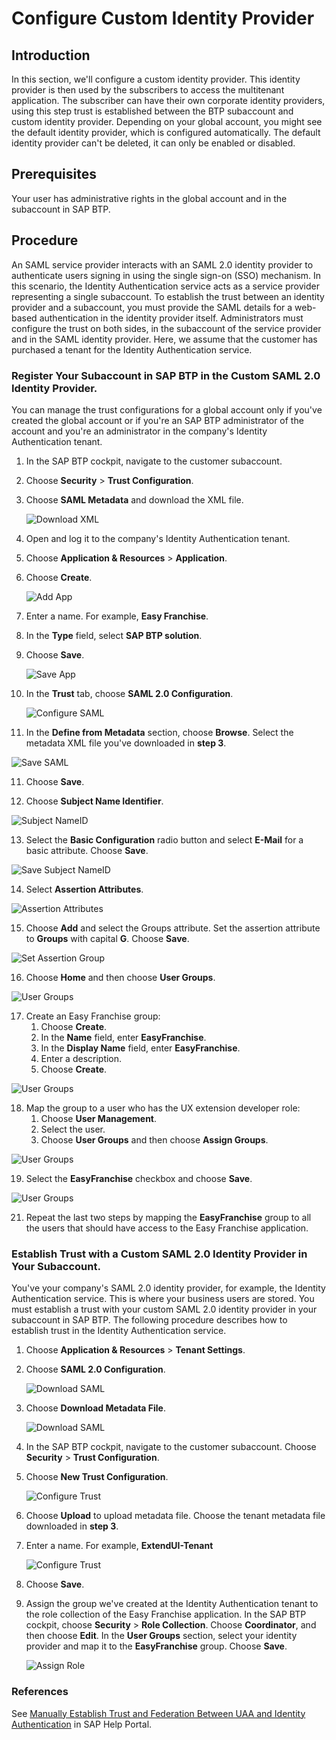 
# Configure Custom Identity Provider

## Introduction

In this section, we'll configure a custom identity provider. This identity provider is then used by the subscribers to access the multitenant application. The subscriber can have their own corporate identity providers, using this step trust is established between the BTP subaccount and custom identity provider. 
Depending on your global account, you might see the default identity provider, which is configured automatically. The default identity provider can't be deleted, it can only be enabled or disabled. 

## Prerequisites

Your user has administrative rights in the global account and in the subaccount in SAP BTP.

## Procedure

An SAML service provider interacts with an SAML 2.0 identity provider to authenticate users signing in using the single sign-on (SSO) mechanism. In this scenario, the Identity Authentication service acts as a service provider representing a single subaccount. To establish the trust between an identity provider and a subaccount, you must provide the SAML details for a web-based authentication in the identity provider itself. Administrators must configure the trust on both sides, in the subaccount of the service provider and in the SAML identity provider. Here, we assume that the customer has purchased a tenant for the Identity Authentication service.

### Register Your Subaccount in SAP BTP in the Custom SAML 2.0 Identity Provider.

You can manage the trust configurations for a global account only if you've created the global account or if you're an SAP BTP administrator of the account and you're an administrator in the company's Identity Authentication tenant.

1. In the SAP BTP cockpit, navigate to the customer subaccount.
2. Choose **Security** > **Trust Configuration**. 
3. Choose **SAML Metadata** and download the XML file.
   
   ![Download XML](./images/CustIDP-SAML.png)
   
4. Open and log it to the company's Identity Authentication tenant.
5. Choose **Application & Resources** > **Application**.
6. Choose **Create**.
   
   ![Add App](./images/CustIDP-addApp.png)
   
7. Enter a name. For example, **Easy Franchise**. 
8. In the **Type** field, select **SAP BTP solution**.
9. Choose **Save**.

   ![Save App](./images/CustIDP-saveApp.png)
   
9. In the **Trust** tab, choose **SAML 2.0 Configuration**.
   
   ![Configure SAML](./images/CustIDP-configureSAML.png)
   
10. In the **Define from Metadata** section, choose **Browse**. Select the metadata XML file you've downloaded in **step 3**.

   ![Save SAML](./images/CustIDP-saveSAML.png)   

11. Choose **Save**.

12. Choose **Subject Name Identifier**.
    
   ![Subject NameID](./images/CustIDP-subjectNameID.png) 
   
13. Select the **Basic Configuration** radio button and select **E-Mail** for a basic attribute. Choose **Save**.
   
   ![Save Subject NameID](./images/CustIDP-subjectNameIDSave.png) 

14. Select **Assertion Attributes**.
    
   ![Assertion Attributes](./images/CustIDP-addAssertion.png) 

15. Choose **Add** and select the Groups attribute. Set the assertion attribute to **Groups** with capital **G**. Choose **Save**.
 
   ![Set Assertion Group](./images/CustIDP-addGroupAssertion.png)  

16. Choose **Home** and then choose **User Groups**.

   ![User Groups](./images/CustIDP-addGroups.png)

17. Create an Easy Franchise group:
    1. Choose **Create**.
    2. In the **Name** field, enter **EasyFranchise**.
    3. In the **Display Name** field, enter **EasyFranchise**.
    4. Enter a description.
    5. Choose **Create**.

   ![User Groups](./images/CustIDP-addGroups2.png)

  
18. Map the group to a user who has the UX extension developer role:
    1. Choose **User Management**.
    2. Select the user.  
    3. Choose **User Groups** and then choose **Assign Groups**.
   
   ![User Groups](./images/CustIDP-assertGroup.png)

19. Select the **EasyFranchise** checkbox and choose **Save**.
   
   ![User Groups](./images/CustIDP-assertGroup2.png)

21. Repeat the last two steps by mapping the **EasyFranchise** group to all the users that should have access to the Easy Franchise application. 

### Establish Trust with a Custom SAML 2.0 Identity Provider in Your Subaccount.

You've your company's SAML 2.0 identity provider, for example, the Identity Authentication service. This is where your business users are stored. You must establish a trust with your custom SAML 2.0 identity provider in your subaccount in SAP BTP. The following procedure describes how to establish trust in the Identity Authentication service.

1. Choose **Application & Resources** > **Tenant Settings**.
2. Choose **SAML 2.0 Configuration**.

   ![Download SAML](./images/CustIDP-IAS-SAML.png) 
   
3. Choose **Download Metadata File**.

   ![Download SAML](./images/CustIDP-downloadIAS-SAML.png)
   
4. In the SAP BTP cockpit, navigate to the customer subaccount. Choose **Security** > **Trust Configuration**.
5. Choose **New Trust Configuration**.
 
   ![Configure Trust](./images/CustIDP-configurenewTrust.png)
   
6. Choose **Upload** to upload metadata file. Choose the tenant metadata file downloaded in **step 3**.
7. Enter a name. For example, **ExtendUI-Tenant**
   
   ![Configure Trust](./images/CustIDP-configurenewTrust1.png)
   
8. Choose **Save**.
9. Assign the group we've created at the Identity Authentication tenant to the role collection of the Easy Franchise application. In the SAP BTP cockpit, choose **Security** > **Role Collection**. Choose **Coordinator**, and then choose **Edit**. In the **User Groups** section, select your identity provider and map it to the **EasyFranchise** group. Choose **Save**. 

   ![Assign Role](./images/CustIDP-assignRole.png)


### References
See [Manually Establish Trust and Federation Between UAA and Identity Authentication](https://help.sap.com/viewer/65de2977205c403bbc107264b8eccf4b/Cloud/en-US/7c6aa87459764b179aeccadccd4f91f3.html) in SAP Help Portal.

